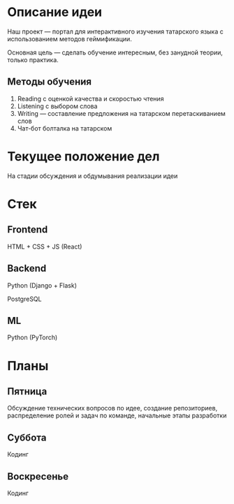 # Описание идеи

Наш проект — портал для интерактивного изучения татарского языка с использованием методов геймификации.

Основная цель — сделать обучение интересным, без занудной теории, только практика.

## Методы обучения

1. Reading с оценкой качества и скоростью чтения
2. Listening с выбором слова
3. Writing — составление предложения на татарском перетаскиванием слов
4. Чат-бот болталка на татарском

# Текущее положение дел

На стадии обсуждения и обдумывания реализации идеи

# Стек

## Frontend

HTML + CSS + JS (React)

## Backend

Python (Django + Flask)

PostgreSQL

## ML

Python (PyTorch)

# Планы

## Пятница

Обсуждение технических вопросов по идее, создание репозиториев, распределение ролей и задач по команде, начальные этапы разработки

## Суббота

Кодинг

## Воскресенье

Кодинг